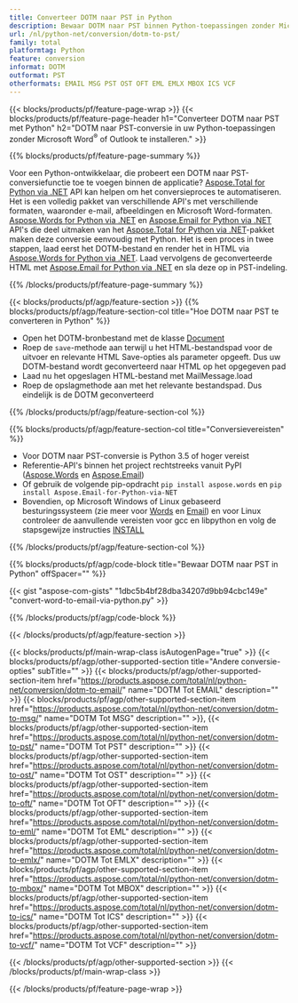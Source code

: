 ```yaml
---
title: Converteer DOTM naar PST in Python
description: Bewaar DOTM naar PST binnen Python-toepassingen zonder Microsoft Word of Outlook te gebruiken
url: /nl/python-net/conversion/dotm-to-pst/
family: total
platformtag: Python
feature: conversion
informat: DOTM
outformat: PST
otherformats: EMAIL MSG PST OST OFT EML EMLX MBOX ICS VCF
---
```

{{< blocks/products/pf/feature-page-wrap >}}
{{< blocks/products/pf/feature-page-header h1="Converteer DOTM naar PST met Python" h2="DOTM naar PST-conversie in uw Python-toepassingen zonder Microsoft Word<sup>&reg;</sup> of Outlook te installeren." >}}

{{% blocks/products/pf/feature-page-summary %}}

Voor een Python-ontwikkelaar, die probeert een DOTM naar PST-conversiefunctie toe te voegen binnen de applicatie? [Aspose.Total for Python via .NET](https://products.aspose.com/total/python-net/) API kan helpen om het conversieproces te automatiseren. Het is een volledig pakket van verschillende API's met verschillende formaten, waaronder e-mail, afbeeldingen en Microsoft Word-formaten. [Aspose.Words for Python via .NET](https://products.aspose.com/words/python-net/) en [Aspose.Email for Python via .NET](https://products.aspose.com/email/python-net/) API's die deel uitmaken van het [Aspose.Total for Python via .NET](https://products.aspose.com/total/python-net/)-pakket maken deze conversie eenvoudig met Python. Het is een proces in twee stappen, laad eerst het DOTM-bestand en render het in HTML via [Aspose.Words for Python via .NET](https://products.aspose.com/words/python-net/). Laad vervolgens de geconverteerde HTML met [Aspose.Email for Python via .NET](https://products.aspose.com/email/python-net/) en sla deze op in PST-indeling.

{{% /blocks/products/pf/feature-page-summary %}}

{{< blocks/products/pf/agp/feature-section >}}
{{% blocks/products/pf/agp/feature-section-col title="Hoe DOTM naar PST te converteren in Python" %}}

- Open het DOTM-bronbestand met de klasse [Document](https://reference.aspose.com/words/python-net/aspose.words/document/)
- Roep de `save`-methode aan terwijl u het HTML-bestandspad voor de uitvoer en relevante HTML Save-opties als parameter opgeeft. Dus uw DOTM-bestand wordt geconverteerd naar HTML op het opgegeven pad
- Laad nu het opgeslagen HTML-bestand met MailMessage.load
- Roep de opslagmethode aan met het relevante bestandspad. Dus eindelijk is de DOTM geconverteerd

{{% /blocks/products/pf/agp/feature-section-col %}}

{{% blocks/products/pf/agp/feature-section-col title="Conversievereisten" %}}

- Voor DOTM naar PST-conversie is Python 3.5 of hoger vereist
- Referentie-API's binnen het project rechtstreeks vanuit PyPI ([Aspose.Words](https://pypi.org/project/aspose-words/) en [Aspose.Email](https://pypi.org/project/Aspose.Email-for-Python-via-NET/))
- Of gebruik de volgende pip-opdracht ```pip install aspose.words``` en ```pip install Aspose.Email-for-Python-via-NET``` 
- Bovendien, op Microsoft Windows of Linux gebaseerd besturingssysteem (zie meer voor [Words](https://docs.aspose.com/words/python-net/system-requirements/) en [Email](https://docs.aspose.com/email/python-net/system-requirements/)) en voor Linux controleer de aanvullende vereisten voor gcc en libpython en volg de stapsgewijze instructies [INSTALL](https://docs.aspose.com/words/python-net/installation/)
 

{{% /blocks/products/pf/agp/feature-section-col %}}

{{% blocks/products/pf/agp/code-block title="Bewaar DOTM naar PST in Python" offSpacer="" %}}

{{< gist "aspose-com-gists" "1dbc5b4bf28dba34207d9bb94cbc149e" "convert-word-to-email-via-python.py" >}}

{{% /blocks/products/pf/agp/code-block %}}

{{< /blocks/products/pf/agp/feature-section >}}

{{< blocks/products/pf/main-wrap-class isAutogenPage="true" >}}
{{< blocks/products/pf/agp/other-supported-section title="Andere conversie-opties" subTitle="" >}}
{{< blocks/products/pf/agp/other-supported-section-item href="https://products.aspose.com/total/nl/python-net/conversion/dotm-to-email/" name="DOTM Tot EMAIL" description="" >}}
{{< blocks/products/pf/agp/other-supported-section-item href="https://products.aspose.com/total/nl/python-net/conversion/dotm-to-msg/" name="DOTM Tot MSG" description="" >}},
{{< blocks/products/pf/agp/other-supported-section-item href="https://products.aspose.com/total/nl/python-net/conversion/dotm-to-pst/" name="DOTM Tot PST" description="" >}}
{{< blocks/products/pf/agp/other-supported-section-item href="https://products.aspose.com/total/nl/python-net/conversion/dotm-to-ost/" name="DOTM Tot OST" description="" >}}
{{< blocks/products/pf/agp/other-supported-section-item href="https://products.aspose.com/total/nl/python-net/conversion/dotm-to-oft/" name="DOTM Tot OFT" description="" >}}
{{< blocks/products/pf/agp/other-supported-section-item href="https://products.aspose.com/total/nl/python-net/conversion/dotm-to-eml/" name="DOTM Tot EML" description="" >}}
{{< blocks/products/pf/agp/other-supported-section-item href="https://products.aspose.com/total/nl/python-net/conversion/dotm-to-emlx/" name="DOTM Tot EMLX" description="" >}}
{{< blocks/products/pf/agp/other-supported-section-item href="https://products.aspose.com/total/nl/python-net/conversion/dotm-to-mbox/" name="DOTM Tot MBOX" description="" >}}
{{< blocks/products/pf/agp/other-supported-section-item href="https://products.aspose.com/total/nl/python-net/conversion/dotm-to-ics/" name="DOTM Tot ICS" description="" >}}
{{< blocks/products/pf/agp/other-supported-section-item href="https://products.aspose.com/total/nl/python-net/conversion/dotm-to-vcf/" name="DOTM Tot VCF" description="" >}}

{{< /blocks/products/pf/agp/other-supported-section >}}
{{< /blocks/products/pf/main-wrap-class >}}

{{< /blocks/products/pf/feature-page-wrap >}}